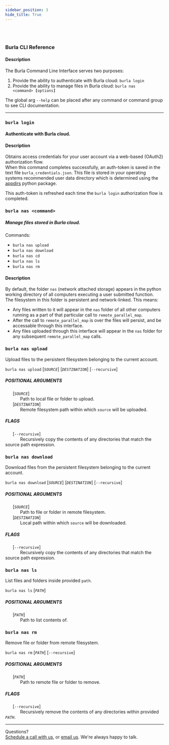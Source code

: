 ```yaml
---
sidebar_position: 3
hide_title: True
---
```


<br></br>

### Burla CLI Reference

#### Description

The Burla Command Line Interface serves two purposes:

1. Provide the ability to authenticate with Burla cloud: `burla login`
2. Provide the ability to manage files in Burla cloud: <code>burla nas &lt;command&gt; <strong>[</strong>options<strong>]</strong></code>

The global arg `--help` can be placed after any command or command group to see CLI documentation.

---

### `burla login`

#### Authenticate with Burla cloud.

#### Description

Obtains access credentials for your user account via a web-based (OAuth2) authorization flow.  
When this command completes successfully, an auth-token is saved in the text file `burla_credentials.json`. This file is stored in your operating systems recommended user data directory which is determined using the [appdirs](https://github.com/ActiveState/appdirs) python package.

This auth-token is refreshed each time the `burla login` authorization flow is completed.

### `burla nas <command>`

##### Manage files stored in Burla cloud.

Commands:

- `burla nas upload`
- `burla nas download`
- `burla nas cd`
- `burla nas ls`
- `burla nas rm`

#### Description

By default, the folder `nas` (network attached storage) appears in the python working directory of all computers executing a user submitted function.  
The filesystem in this folder is persistent and network-linked. This means:

- Any files written to it will appear in the `nas` folder of all other computers running as a part of that particular call to `remote_parallel_map`.
- After the call to `remote_parallel_map` is over the files will persist, and be accessable through this interface.
- Any files uploaded through this interface will appear in the `nas` folder for any subsequent `remote_parallel_map` calls.

### `burla nas upload`

Upload files to the persistent filesystem belonging to the current account.

<code>burla nas upload</code> [<code><i>SOURCE</i></code>] [<code><i>DESTINATION</i></code>] [<code>--recursive</code>]

##### POSITIONAL ARGUMENTS

&nbsp;&nbsp;&nbsp;&nbsp;&nbsp;&nbsp;[<code><i>SOURCE</i></code>]  
&nbsp;&nbsp;&nbsp;&nbsp;&nbsp;&nbsp;&nbsp;&nbsp;&nbsp;&nbsp;&nbsp;&nbsp;Path to local file or folder to upload.  
&nbsp;&nbsp;&nbsp;&nbsp;&nbsp;&nbsp;[<code><i>DESTINATION</i></code>]  
&nbsp;&nbsp;&nbsp;&nbsp;&nbsp;&nbsp;&nbsp;&nbsp;&nbsp;&nbsp;&nbsp;&nbsp;Remote filesystem path within which `source` will be uploaded.

##### FLAGS

&nbsp;&nbsp;&nbsp;&nbsp;&nbsp;&nbsp;[`--recursive`]  
&nbsp;&nbsp;&nbsp;&nbsp;&nbsp;&nbsp;&nbsp;&nbsp;&nbsp;&nbsp;&nbsp;&nbsp;Recursively copy the contents of any directories that match the source path expression.

### `burla nas download`

Download files from the persistent filesystem belonging to the current account.

<code>burla nas download</code> [<code><i>SOURCE</i></code>] [<code><i>DESTINATION</i></code>] [<code>--recursive</code>]

##### POSITIONAL ARGUMENTS

&nbsp;&nbsp;&nbsp;&nbsp;&nbsp;&nbsp;[<code><i>SOURCE</i></code>]  
&nbsp;&nbsp;&nbsp;&nbsp;&nbsp;&nbsp;&nbsp;&nbsp;&nbsp;&nbsp;&nbsp;&nbsp;Path to file or folder in remote filesystem.  
&nbsp;&nbsp;&nbsp;&nbsp;&nbsp;&nbsp;[<code><i>DESTINATION</i></code>]  
&nbsp;&nbsp;&nbsp;&nbsp;&nbsp;&nbsp;&nbsp;&nbsp;&nbsp;&nbsp;&nbsp;&nbsp;Local path within which `source` will be downloaded.

##### FLAGS

&nbsp;&nbsp;&nbsp;&nbsp;&nbsp;&nbsp;[`--recursive`]  
&nbsp;&nbsp;&nbsp;&nbsp;&nbsp;&nbsp;&nbsp;&nbsp;&nbsp;&nbsp;&nbsp;&nbsp;Recursively copy the contents of any directories that match the source path expression.

### `burla nas ls`

List files and folders inside provided `path`.

<code>burla nas ls</code> [<code><i>PATH</i></code>]

##### POSITIONAL ARGUMENTS

&nbsp;&nbsp;&nbsp;&nbsp;&nbsp;&nbsp;[<code><i>PATH</i></code>]  
&nbsp;&nbsp;&nbsp;&nbsp;&nbsp;&nbsp;&nbsp;&nbsp;&nbsp;&nbsp;&nbsp;&nbsp;Path to list contents of.

### `burla nas rm`

Remove file or folder from remote filesystem.

<code>burla nas rm</code> [<code><i>PATH</i></code>] [<code>--recursive</code>]

##### POSITIONAL ARGUMENTS

&nbsp;&nbsp;&nbsp;&nbsp;&nbsp;&nbsp;[<code><i>PATH</i></code>]  
&nbsp;&nbsp;&nbsp;&nbsp;&nbsp;&nbsp;&nbsp;&nbsp;&nbsp;&nbsp;&nbsp;&nbsp;Path to remote file or folder to remove.

##### FLAGS

&nbsp;&nbsp;&nbsp;&nbsp;&nbsp;&nbsp;[`--recursive`]  
&nbsp;&nbsp;&nbsp;&nbsp;&nbsp;&nbsp;&nbsp;&nbsp;&nbsp;&nbsp;&nbsp;&nbsp;Recursively remove the contents of any directories within provided <code><i>PATH</i></code>.

---

Questions?  
[Schedule a call with us](https://cal.com/jakez/burla/), or [email us](mailto:jake@burla.dev). We're always happy to talk.
